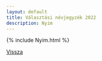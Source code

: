 ```yaml
---
layout: default
title: Választási névjegyzék 2022
description: Nyim
---
```


{% include Nyim.html %}

[Vissza](./)